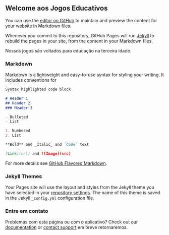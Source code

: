 ## Welcome aos Jogos Educativos

You can use the [editor on GitHub](https://github.com/demerivas/games/edit/master/index.md) to maintain and preview the content for your website in Markdown files.

Whenever you commit to this repository, GitHub Pages will run [Jekyll](https://jekyllrb.com/) to rebuild the pages in your site, from the content in your Markdown files.

Nossos jogos são voltados para educação na terceira idade.

### Markdown

Markdown is a lightweight and easy-to-use syntax for styling your writing. It includes conventions for

```markdown
Syntax highlighted code block

# Header 1
## Header 2
### Header 3

- Bulleted
- List

1. Numbered
2. List

**Bold** and _Italic_ and `Code` text

[Link](url) and ![Image](src)
```

For more details see [GitHub Flavored Markdown](https://guides.github.com/features/mastering-markdown/).

### Jekyll Themes

Your Pages site will use the layout and styles from the Jekyll theme you have selected in your [repository settings](https://github.com/demerivas/games/settings). The name of this theme is saved in the Jekyll `_config.yml` configuration file.

### Entre em contato

Problemas com esta página ou com o aplicativo? Check out our [documentation](https://help.github.com/categories/github-pages-basics/) or [contact support](https://github.com/contact) em breve retornaremos. 
